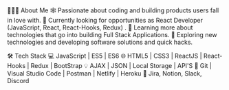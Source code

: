 👨🏻‍💻 About Me
🕸️   Passionate about coding and building products users fall in love with.
🔭   Currently looking for opportunities as React Developer (JavaScript, React, React-Hooks, Redux) .
🌱   Learning more about technologies that go into building Full Stack Applications.
🤔   Exploring new technologies and developing software solutions and quick hacks.

🛠 Tech Stack
💻   JavaScript | ES5 | ES6
🌐   HTML5 | CSS3 | ReactJS | React-Hooks | Redux | BootStrap
💡   AJAX | JSON | Local Storage | API'S
🔧   Git | Visual Studio Code | Postman | Netlify | Heroku
📅   Jira, Notion, Slack, Discord

<!---
sahilsxn/sahilsxn is a ✨ special ✨ repository because its `README.md` (this file) appears on your GitHub profile.
You can click the Preview link to take a look at your changes.
--->
